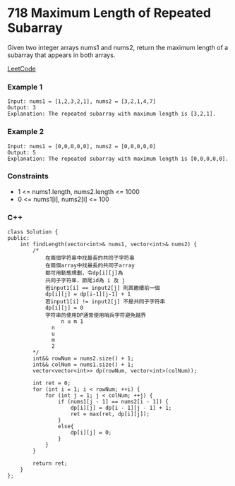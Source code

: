 # 718 Maximum Length of Repeated Subarray

Given two integer arrays nums1 and nums2, return the maximum length of a subarray that appears in both arrays.
  
[LeetCode](https://leetcode.cn/problems/maximum-length-of-repeated-subarray/)

### Example 1

```
Input: nums1 = [1,2,3,2,1], nums2 = [3,2,1,4,7]
Output: 3
Explanation: The repeated subarray with maximum length is [3,2,1].
```

### Example 2

```
Input: nums1 = [0,0,0,0,0], nums2 = [0,0,0,0,0]
Output: 5
Explanation: The repeated subarray with maximum length is [0,0,0,0,0].
```

### Constraints

* 1 <= nums1.length, nums2.length <= 1000
* 0 <= nums1[i], nums2[i] <= 100

### C++ 

```
class Solution {
public:
    int findLength(vector<int>& nums1, vector<int>& nums2) {
        /*
            在兩個字符串中找最長的共同子字符串
            在兩個array中找最長的共同子array
            都可用動態規劃，令dp[i][j]為
            共同子字符串，節尾id為 i 及 j
            若input1[i] == input2[j] 則其繼續前一個
            dp[i][j] = dp[i-1][j-1] + 1
            若input1[i] != input2[j] 不是共同子字符串
            dp[i][j] = 0
            字符串的使用DP通常使用哨兵字符避免越界
                 n u m 1
              n
              u
              m
              2
        */
        int&& rowNum = nums2.size() + 1;
        int&& colNum = nums1.size() + 1;
        vector<vector<int>> dp(rowNum, vector<int>(colNum));

        int ret = 0;
        for (int i = 1; i < rowNum; ++i) {
            for (int j = 1; j < colNum; ++j) {
                if (nums1[j - 1] == nums2[i - 1]) {
                    dp[i][j] = dp[i - 1][j - 1] + 1;
                    ret = max(ret, dp[i][j]);
                }
                else{
                    dp[i][j] = 0;
                }
            }
        }

        return ret;
    }
};
```